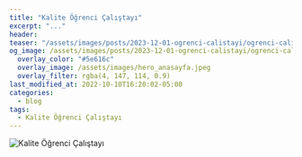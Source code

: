```yaml
---
title: "Kalite Öğrenci Çalıştayı"
excerpt: "..."
header:
teaser: "/assets/images/posts/2023-12-01-ogrenci-calistayi/ogrenci-calistayi.png"
og_image: /assets/images/posts/2023-12-01-ogrenci-calistayi/ogrenci-calistayi.png
  overlay_color: "#5e616c"
  overlay_image: /assets/images/hero_anasayfa.jpeg
  overlay_filter: rgba(4, 147, 114, 0.9)
last_modified_at: 2022-10-10T16:20:02-05:00
categories:
  - blog
tags:
  - Kalite Öğrenci Çalıştayı
---
```




<img src="{{ site.url }}{{ site.baseurl }}/assets/images/posts/2023-12-01-ogrenci-calistayi/ogrenci-calistayi.png" alt="Kalite Öğrenci Çalıştayı">



